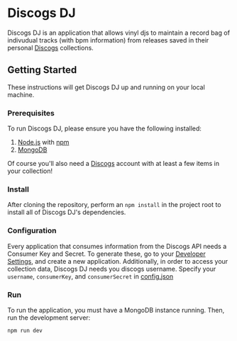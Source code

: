 # Discogs DJ
Discogs DJ is an application that allows vinyl djs to maintain a record bag of indivudual tracks (with bpm information) from releases saved in their personal [Discogs](https://www.discogs.com/) collections.

## Getting Started
These instructions will get Discogs DJ up and running on your local machine.

### Prerequisites
To run Discogs DJ, please ensure you have the following installed:
  1. [Node.js](https://nodejs.org/en/) with [npm](https://www.npmjs.com/)
  2. [MongoDB](https://www.mongodb.com/)

Of course you'll also need a [Discogs](https://www.discogs.com/) account with at least a few items in your collection!

### Install
After cloning the repository, perform an `npm install` in the project root to install all of Discogs DJ's dependencies.

### Configuration
Every application that consumes information from the Discogs API needs a Consumer Key and Secret. To generate these, go to your [Developer Settings](https://www.discogs.com/settings/developers), and create a new application. Additionally, in order to access your collection data, Discogs DJ needs you discogs username. Specify your `username`, `consumerKey`, and `consumerSecret` in [config.json](config.json)

### Run
To run the application, you must have a MongoDB instance running. Then, run the development server:
```
npm run dev
```
